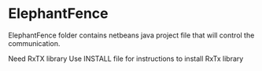 # ElephantFence
ElephantFence folder contains netbeans java project file that will control the communication.

Need RxTX library
Use INSTALL file for instructions to install RxTx library
